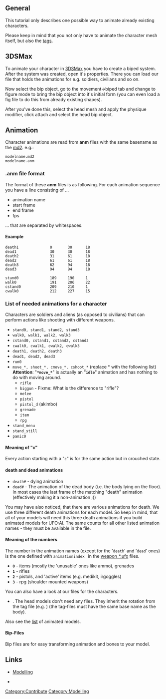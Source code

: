## General

This tutorial only describes one possible way to animate already
existing characters.

Please keep in mind that you not only have to animate the character mesh
itself, but also the [tags](Modelling/Tags "wikilink").

## 3DSMax

To animate your character in [3DSMax](Modelling/3DSMax "wikilink") you
have to create a biped system. After the system was created, open it's
properties. There you can load our file that holds the animations for
e.g. soldiers, civilians and so on.

Now select the bip object, go to the movement-\>biped tab and change to
figure mode to bring the bip object into it's initial form (you can even
load a fig file to do this from already existing shapes).

After you've done this, select the head mesh and apply the physique
modifier, click attach and select the head bip object.

## Animation

Character animations are read from **anm** files with the same basename
as the [md2](md2 "wikilink"). e.g.:

    modelname.md2
    modelname.anm

### .anm file format

The format of these **anm** files is as following. For each animation
sequence you have a line consisting of ...

- animation name
- start frame
- end frame
- fps

... that are separated by whitespaces.

#### Example

    death1              0       30      18
    dead1               30      30      18
    death2              31      61      18
    dead2               61      61      18
    death3              62      94      18
    dead3               94      94      18

    stand0              189     190     1
    walk0               191     206     22
    cstand0             209     210     1
    cwalk0              212     227     15

### List of needed animations for a character

Characters are soldiers and aliens (as opposed to civilians) that can
perform actions like shooting with different weapons.

- `stand0, stand1, stand2, stand3`
- `walk0, walk1, walk2, walk3`
- `cstand0, cstand1, cstand2, cstand3`
- `cwalk0, cwalk1, cwalk2, cwalk3`
- `death1, death2, death3`
- `dead1, dead2, dead3`
- `run0`
- `move_*, shoot_*, cmove_*, cshoot_*` (replace \* with the following
  list)
  **Attention**: "**`*move_*`**" is actually an "**`idle`**" animation
  and has nothing to do with moving around.
  - `rifle`
  - `biggun` - Fixme: What is the difference to "rifle"?
  - `melee`
  - `pistol`
  - `pistol_d` (akimbo)
  - `grenade`
  - `item`
  - `rpg`
- `stand_menu`
- `stand_still`
- `panic0`

#### Meaning of "c"

Every action starting with a "`c`" is for the same action but in
crouched state.

#### death and dead animations

- `death#` - dying animation
- `dead#` - The animation of the dead body (i.e. the body lying on the
  floor). In most cases the last frame of the matching "death" animation
  (effectively making it a non-animation ;))

You may have also noticed, that there are various animations for death.
We use three different death animations for each model. So keep in mind,
that all of your models will need this three death animations if you
build animated models for UFO:AI. The same counts for all other listed
animation names - they must be available in the file.

#### Meaning of the numbers

The number in the animation names (except for the '`death`' and '`dead`'
ones) is the one defined with `animationindex `<number> in the
[weapon_\*.ufo](UFO-Scripts/weapon_*.ufo "wikilink") files.

- **`0`** - items (mostly the 'unusable' ones like ammo), grenades
- **`1`** - rifles
- **`2`** - pistols, and 'active' items (e.g. medikit, irgoggles)
- **`3`** - rpg (shoulder mounted weapons)

You can also have a look at our files for the characters.

- . The head models don't need any files. They inherit the rotation from
  the tag file (e.g. ) (the tag-files must have the same base name as
  the body).

Also see the [list](Modelling/List_of_Animated_Models "wikilink") of
animated models.

#### Bip-Files

Bip files are for easy transforming animation and bones to your model.

## Links

- [Modelling](Modelling "wikilink")

-

[Category:Contribute](Category:Contribute "wikilink")
[Category:Modelling](Category:Modelling "wikilink")
